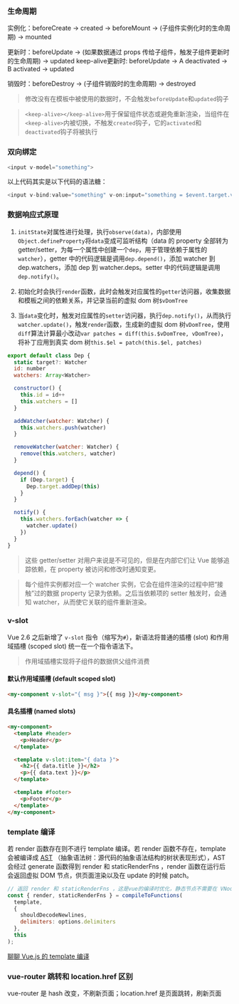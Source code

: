 ### 生命周期

实例化：beforeCreate -> created -> beforeMount -> (子组件实例化时的生命周期) -> mounted

更新时：beforeUpdate -> (如果数据通过 props 传给子组件，触发子组件更新时的生命周期) -> updated
keep-alive更新时: beforeUpdate -> A deactivated -> B activated -> updated

销毁时：beforeDestroy -> (子组件销毁时的生命周期) -> destroyed

> 修改没有在模板中被使用的数据时，不会触发`beforeUpdate`和`updated`钩子

> `<keep-alive></keep-alive>`用于保留组件状态或避免重新渲染，当组件在`<keep-alive>`内被切换，不触发`created`钩子，它的`activated`和`deactivated`钩子将被执行

### 双向绑定

```js
<input v-model="something">
```

以上代码其实是以下代码的语法糖：

```js
<input v-bind:value="something" v-on:input="something = $event.target.value">
```

### 数据响应式原理

1. `initState`对属性进行处理，执行`observe(data)`，内部使用`Object.defineProperty`将`data`变成可监听结构（data 的 property 全部转为 getter/setter，为每一个属性中创建一个`dep`，用于管理依赖于属性的`watcher`），getter 中的代码逻辑是调用`dep.depend()`，添加 watcher 到 dep.watchers，添加 dep 到 watcher.deps。setter 中的代码逻辑是调用`dep.notify()`。

2. 初始化时会执行`render`函数，此时会触发对应属性的`getter`访问器，收集数据和模板之间的依赖关系，并记录当前的虚拟 dom 树`$vDomTree`

3. 当`data`变化时，触发对应属性的`setter`访问器，执行`dep.notify()`，从而执行`watcher.update()`，触发`render`函数，生成新的虚拟 dom 树`vDomTree`，使用`diff`算法计算最小改动`var patches = diff(this.$vDomTree, vDomTree)`，将补丁应用到真实 dom 树`this.$el = patch(this.$el, patches)`

```js
export default class Dep {
  static target?: Watcher
  id: number
  watchers: Array<Watcher>

  constructor() {
    this.id = id++
    this.watchers = []
  }

  addWatcher(watcher: Watcher) {
    this.watchers.push(watcher)
  }

  removeWatcher(watcher: Watcher) {
    remove(this.watchers, watcher)
  }

  depend() {
    if (Dep.target) {
      Dep.target.addDep(this)
    }
  }

  notify() {
    this.watchers.forEach(watcher => {
      watcher.update()
    })
  }
}
```

> 这些 getter/setter 对用户来说是不可见的，但是在内部它们让 Vue 能够追踪依赖，在 property 被访问和修改时通知变更。

> 每个组件实例都对应一个 watcher 实例，它会在组件渲染的过程中把“接触”过的数据 property 记录为依赖。之后当依赖项的 setter 触发时，会通知 watcher，从而使它关联的组件重新渲染。

### v-slot

Vue 2.6 之后新增了 `v-slot` 指令（缩写为`#`），新语法将普通的插槽 (slot) 和作用域插槽 (scoped slot) 统一在一个指令语法下。

> 作用域插槽实现将子组件的数据供父组件消费

#### 默认作用域插槽 (default scoped slot)

```html
<my-component v-slot="{ msg }">{{ msg }}</my-component>
```

#### 具名插槽 (named slots)

```html
<my-component>
  <template #header>
    <p>Header</p>
  </template>

  <template v-slot:item="{ data }">
    <h2>{{ data.title }}</h2>
    <p>{{ data.text }}</p>
  </template>

  <template #footer>
    <p>Footer</p>
  </template>
</my-component>
```

### template 编译

若 render 函数存在则不进行 template 编译。若 render 函数不存在，template 会被编译成 [AST](https://juejin.im/post/5ab83f67f265da237e09b2f6) （抽象语法树：源代码的抽象语法结构的树状表现形式），AST 会经过 generate 函数得到 render 和 staticRenderFns ，render 函数在运行后会返回虚拟 DOM 节点，供页面渲染以及在 update 的时候 patch。

```js
// 返回 render 和 staticRenderFns ，这是vue的编译时优化，静态节点不需要在 VNode 更新时进行 patch，优化性能
const { render, staticRenderFns } = compileToFunctions(
  template,
  {
    shouldDecodeNewlines,
    delimiters: options.delimiters
  },
  this
);
```

[聊聊 Vue.js 的 template 编译](https://juejin.im/post/59da1c116fb9a00a4a4cf6dd)

### vue-router 跳转和 location.href 区别

vue-router 是 hash 改变，不刷新页面；location.href 是页面跳转，刷新页面
